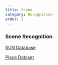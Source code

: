 ```yaml
---
title: Scene
category: Recognition
order: 3
---
```



### Scene Recognition

[SUN Database](http://places2.csail.mit.edu/)

[Place Dataset](http://places.csail.mit.edu/)